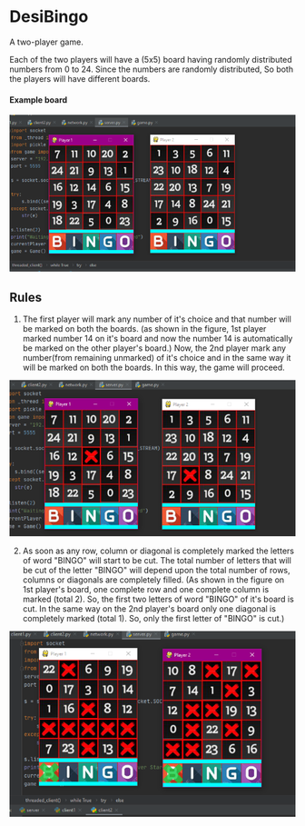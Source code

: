 # DesiBingo
A two-player game.

Each of the two players will have a (5x5) board having randomly distributed numbers from 0 to 24. Since the numbers are randomly distributed, So both the players will have different boards.

#### Example board
![Screenshot](bingoBoard.png)


## Rules
1. The first player will mark any number of it's choice and that number will be marked on both the boards.
(as shown in the figure, 1st player marked number 14 on it's board and now the number 14 is automatically be marked on the other player's board.)
Now, the 2nd player mark any number(from remaining unmarked) of it's choice and in the same way it will be marked on both the boards.
In this way, the game will proceed.

![Screenshot](bingoPlay.png)


2. As soon as any row, column or diagonal is completely marked the letters of word "BINGO" will start to be cut. The total number of letters that will be cut of the letter "BINGO"
will depend upon the total number of rows, columns or diagonals are completely filled.
(As shown in the figure on 1st player's board, one complete row and one complete column is marked (total 2). So, the first two letters of word "BINGO" of it's board is cut. In the same way on the 2nd player's board only one diagonal is completely marked (total 1). So, only the first letter of "BINGO" is cut.)

![Screenshot](bingoScore.png)
